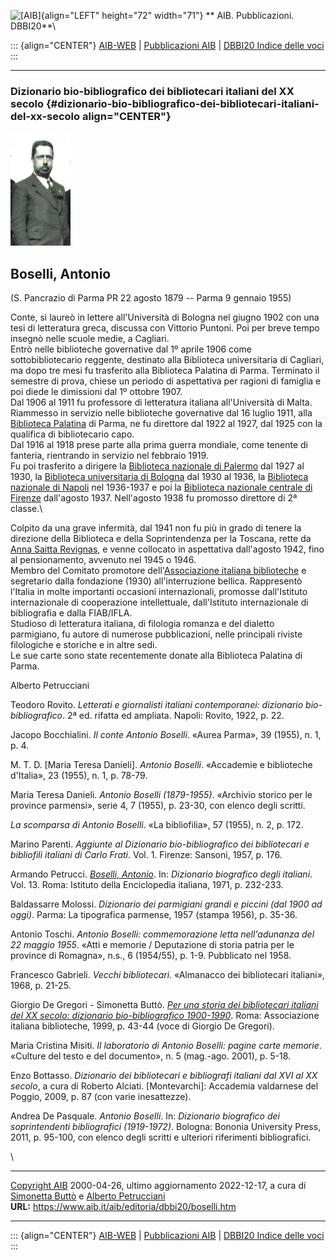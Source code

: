 ![\[AIB\]](/aib/wi/aibv72.gif){align="LEFT" height="72" width="71"}
** AIB. Pubblicazioni. DBBI20**\

::: {align="CENTER"}
[AIB-WEB](/) \| [Pubblicazioni AIB](/pubblicazioni/) \| [DBBI20 Indice
delle voci](dbbi20.htm)
:::

------------------------------------------------------------------------

### Dizionario bio-bibliografico dei bibliotecari italiani del XX secolo {#dizionario-bio-bibliografico-dei-bibliotecari-italiani-del-xx-secolo align="CENTER"}

![\[Ritratto\]](boselli.jpg)

## Boselli, Antonio

(S. Pancrazio di Parma PR 22 agosto 1879 -- Parma 9 gennaio 1955)

Conte, si laureò in lettere all\'Università di Bologna nel giugno 1902
con una tesi di letteratura greca, discussa con Vittorio Puntoni. Poi
per breve tempo insegnò nelle scuole medie, a Cagliari.\
Entrò nelle biblioteche governative dal 1º aprile 1906 come
sottobibliotecario reggente, destinato alla Biblioteca universitaria di
Cagliari, ma dopo tre mesi fu trasferito alla Biblioteca Palatina di
Parma. Terminato il semestre di prova, chiese un periodo di aspettativa
per ragioni di famiglia e poi diede le dimissioni dal 1º ottobre 1907.\
Dal 1906 al 1911 fu professore di letteratura italiana all\'Università
di Malta.\
Riammesso in servizio nelle biblioteche governative dal 16 luglio 1911,
alla [Biblioteca Palatina](/aib/stor/teche/pr-pal.htm) di Parma, ne fu
direttore dal 1922 al 1927, dal 1925 con la qualifica di bibliotecario
capo.\
Dal 1916 al 1918 prese parte alla prima guerra mondiale, come tenente di
fanteria, rientrando in servizio nel febbraio 1919.\
Fu poi trasferito a dirigere la [Biblioteca nazionale di
Palermo](/aib/stor/teche/pa-cen.htm) dal 1927 al 1930, la [Biblioteca
universitaria di Bologna](/aib/stor/teche/bo-uni.htm) dal 1930 al 1936,
la [Biblioteca nazionale di Napoli](/aib/stor/teche/na-naz.htm) nel
1936-1937 e poi la [Biblioteca nazionale centrale di
Firenze](/aib/stor/teche/fi-naz.htm) dall\'agosto 1937. Nell\'agosto
1938 fu promosso direttore di 2ª classe.\

Colpito da una grave infermità, dal 1941 non fu più in grado di tenere
la direzione della Biblioteca e della Soprintendenza per la Toscana,
rette da [Anna Saitta Revignas](saitta.htm), e venne collocato in
aspettativa dall\'agosto 1942, fino al pensionamento, avvenuto nel 1945
o 1946.\
Membro del Comitato promotore dell\'[Associazione italiana
biblioteche](/aib/stor/cariche30.htm) e segretario dalla fondazione
(1930) all\'interruzione bellica. Rappresentò l\'Italia in molte
importanti occasioni internazionali, promosse dall\'Istituto
internazionale di cooperazione intellettuale, dall\'Istituto
internazionale di bibliografia e dalla FIAB/IFLA.\
Studioso di letteratura italiana, di filologia romanza e del dialetto
parmigiano, fu autore di numerose pubblicazioni, nelle principali
riviste filologiche e storiche e in altre sedi.\
Le sue carte sono state recentemente donate alla Biblioteca Palatina di
Parma.

Alberto Petrucciani

Teodoro Rovito. *Letterati e giornalisti italiani contemporanei:
dizionario bio-bibliografico*. 2ª ed. rifatta ed ampliata. Napoli:
Rovito, 1922, p. 22.

Jacopo Bocchialini. *Il conte Antonio Boselli*. «Aurea Parma», 39
(1955), n. 1, p. 4.

M. T. D. \[Maria Teresa Danieli\]. *Antonio Boselli*. «Accademie e
biblioteche d\'Italia», 23 (1955), n. 1, p. 78-79.

Maria Teresa Danieli. *Antonio Boselli (1879-1955)*. «Archivio storico
per le province parmensi», serie 4, 7 (1955), p. 23-30, con elenco degli
scritti.

*La scomparsa di Antonio Boselli*. «La bibliofilia», 57 (1955), n. 2, p.
172.

Marino Parenti. *Aggiunte al Dizionario bio-bibliografico dei
bibliotecari e bibliofili italiani di Carlo Frati*. Vol. 1. Firenze:
Sansoni, 1957, p. 176.

Armando Petrucci. *[Boselli,
Antonio](http://www.treccani.it/enciclopedia/antonio-boselli_res-b4407e6e-87e8-11dc-8e9d-0016357eee51_(Dizionario-Biografico))*.
In: *Dizionario biografico degli italiani*. Vol. 13. Roma: Istituto
della Enciclopedia italiana, 1971, p. 232-233.

Baldassarre Molossi. *Dizionario dei parmigiani grandi e piccini (dal
1900 ad oggi)*. Parma: La tipografica parmense, 1957 (stampa 1956), p.
35-36.

Antonio Toschi. *Antonio Boselli: commemorazione letta nell\'adunanza
del 22 maggio 1955*. «Atti e memorie / Deputazione di storia patria per
le province di Romagna», n.s., 6 (1954/55), p. 1-9. Pubblicato nel 1958.

Francesco Gabrieli. *Vecchi bibliotecari*. «Almanacco dei bibliotecari
italiani», 1968, p. 21-25.

Giorgio De Gregori - Simonetta Buttò. [*Per una storia dei bibliotecari
italiani del XX secolo: dizionario bio-bibliografico
1900-1990*](/aib/editoria/pub065.htm). Roma: Associazione italiana
biblioteche, 1999, p. 43-44 (voce di Giorgio De Gregori).

Maria Cristina Misiti. *Il laboratorio di Antonio Boselli: pagine carte
memorie*. «Culture del testo e del documento», n. 5 (mag.-ago. 2001), p.
5-18.

Enzo Bottasso. *Dizionario dei bibliotecari e bibliografi italiani dal
XVI al XX secolo*, a cura di Roberto Alciati. \[Montevarchi\]: Accademia
valdarnese del Poggio, 2009, p. 87 (con varie inesattezze).

Andrea De Pasquale. *Antonio Boselli*. In: *Dizionario biografico dei
soprintendenti bibliografici (1919-1972)*. Bologna: Bononia University
Press, 2011, p. 95-100, con elenco degli scritti e ulteriori riferimenti
bibliografici.

\

------------------------------------------------------------------------

[Copyright AIB](/su-questo-sito/dichiarazione-di-copyright-aib-web/)
2000-04-26, ultimo aggiornamento 2022-12-17, a cura di [Simonetta
Buttò](/aib/redazione3.htm) e [Alberto
Petrucciani](/su-questo-sito/redazione-aib-web/)\
**URL:** https://www.aib.it/aib/editoria/dbbi20/boselli.htm

------------------------------------------------------------------------

::: {align="CENTER"}
[AIB-WEB](/) \| [Pubblicazioni AIB](/pubblicazioni/) \| [DBBI20 Indice
delle voci](dbbi20.htm)
:::
